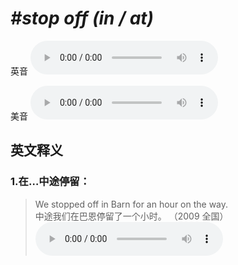 # ***\#stop off (in / at)*** 
英音
<audio src="./media/stop off in1_AAC.aac" controls="controls"></audio>

美音
<audio src="./media/stop off in2_AAC.aac" controls="controls"></audio>



  

英文释义
---
### 1.**在…中途停留：**  

 > We stopped off in Barn for an hour on the way.  
 > 中途我们在巴恩停留了一个小时。  （2009 全国）  
<audio src="./media/stop-10.aac" controls="controls"></audio>


